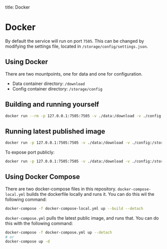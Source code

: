 title: Docker

# Docker

By default the service will run on port `7505`.
This can be changed by modifying the settings file, located in `/storage/config/settings.json`.

## Using Docker

There are two mountpoints, one for data and one for configuration.
* Data container directory: `/download`
* Config container directory: `/storage/config`

## Building and running yourself

```bash
docker run --rm -p 127.0.0.1:7505:7505 -v ./data:/download -v ./config:/storage/config $(docker build -q .)
```

## Running latest published image

```bash
docker run -p 127.0.0.1:7505:7505 -v ./data:/download -v ./config:/storage/config shadowmoose/redditdownloader:latest
```

To expose port publicly:

```bash
docker run -p 127.0.0.1:7505:7505 -v ./data:/download -v ./config:/storage/config shadowmoose/redditdownloader:latest
```

## Using Docker Compose

There are two docker-compose files in this repository.
`docker-compose-local.yml` builds the dockerfile locally and runs it.
You can do this wil the following command:

```bash
docker-compose -f docker-compose-local.yml up --build --detach
```

`docker-compose.yml` pulls the latest public image, and runs that.
You can do this with the following command:

```bash
docker-compose -f docker-compose.yml up --detach
# or
docker-compose up -d
```

